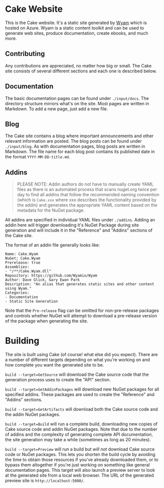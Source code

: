# Cake Website

This is the Cake website. It's a static site generated by [Wyam](http://wyam.io) which is hosted on Azure. Wyam is a static content toolkit and can be used to generate web sites, produce documentation, create ebooks, and much more.

## Contributing

Any contributions are appreciated, no matter how big or small. The Cake site consists of several different sections and each one is described below.

## Documentation

The basic documentation pages can be found under `./input/docs`. The directory structure mirrors what's on the site. Most pages are written in Markdown. To add a new page, just add a new file.

## Blog

The Cake site contains a blog where important announcements and other relevant information are posted. The blog posts can be found under `./input/blog`. As with documentation pages, blog posts are written in Markdown. The file name for each blog post contains its published date in the format `YYYY-MM-DD-title.md`.

## Addins

> PLEASE NOTE: Addin authors do not have to manually create YAML files as there is an automated process that scans nuget.org twice per day to find all addins that follow the recommended naming convention (which is `Cake.xxx` where xxx describes the functionality provided by the addin) and generates the appropriate YAML content based on the metadata for the NuGet package.

All addins are specified in individual YAML files under `./addins`. Adding an addin here will trigger downloading it's NuGet Package during site generation and will include it in the "Reference" and "Addins" sections of the Cake site.

The format of an addin file generally looks like:

```
Name: Cake.Wyam
NuGet: Cake.Wyam
Prerelease: true
Assemblies:
- "/**/Cake.Wyam.dll"
Repository: https://github.com/Wyamio/Wyam
Author: Dave Glick, Gary Ewan Park
Description: "An alias that generates static sites and other content using Wyam."
Categories:
- Documentation
- Static Site Generation
```

Note that the `Pre-release` flag can be omitted for non-pre-release packages and controls whether NuGet will attempt to download a pre-release version of the package when generating the site.

# Building

The site is built using Cake (of course! what else did you expect). There are a number of different targets depending on what you're working on and how complete you want the generated site to be.

`build --target=GetSource` will download the Cake source code that the generation process uses to create the "API" section.

`build --target=GetAddinPackages` will download new NuGet packages for all specified addins. These packages are used to create the "Reference" and "Addins" sections.

`build --target=GetArtifacts` will download both the Cake source code and the addin NuGet packages.

`build --target=Build` will run a complete build, downloading new copies of Cake source code and addin NuGet packages. Note that due to the number of addins and the complexity of generating complete API documentation, the site generation may take a while (sometimes as long as 20 minutes).

`build --target=Preview` will run a build but *will not* download Cake source code or NuGet packages. This lets you shorten the build cycle by avoiding the time to obtain those resources if you've already downloaded them, or to bypass them altogether if you're just working on something like general documentation pages. This target will also launch a preview server to look at the generated site from a local web browser. The URL of the generated preview site is `http://localhost:5080/`.
